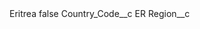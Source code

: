 <?xml version="1.0" encoding="UTF-8"?>
<CustomMetadata xmlns="http://soap.sforce.com/2006/04/metadata" xmlns:xsi="http://www.w3.org/2001/XMLSchema-instance" xmlns:xsd="http://www.w3.org/2001/XMLSchema">
    <label>Eritrea</label>
    <protected>false</protected>
    <values>
        <field>Country_Code__c</field>
        <value xsi:type="xsd:string">ER</value>
    </values>
    <values>
        <field>Region__c</field>
        <value xsi:nil="true"/>
    </values>
</CustomMetadata>
